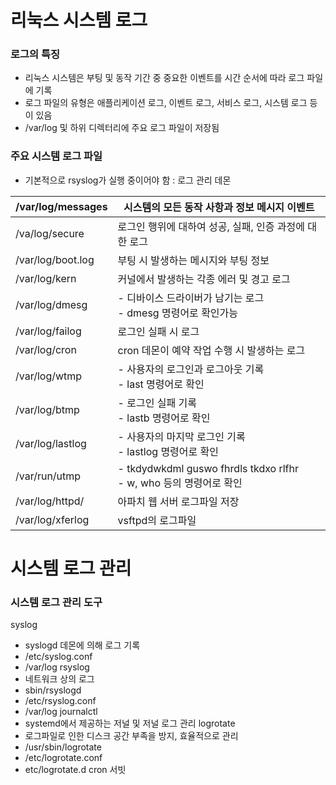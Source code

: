 # 리눅스 시스템 로그
### 로그의 특징
- 리눅스 시스템은 부팅 및 동작 기간 중 중요한 이벤트를 시간 순서에 따라 로그 파일에 기록
- 로그 파일의 유형은 애플리케이션 로그, 이벤트 로그, 서비스 로그, 시스템 로그 등이 있음
- /var/log 및 하위 디렉터리에 주요 로그 파일이 저장됨

### 주요 시스템 로그 파일
- 기본적으로 rsyslog가 실행 중이어야 함 : 로그 관리 데몬

| /var/log/messages | 시스템의 모든 동작 사항과 정보 메시지 이벤트                                    |
| ----------------- | ------------------------------------------------------------ |
| /va/log/secure    | 로그인 행위에 대하여 성공, 실패, 인증 과정에 대한 로그                             |
| /var/log/boot.log | 부팅 시 발생하는 메시지와 부팅 정보                                         |
| /var/log/kern     | 커널에서 발생하는 각종 에러 및 경고 로그                                      |
| /var/log/dmesg    | - 디바이스 드라이버가 남기는 로그<br>- dmesg 명령어로 확인가능                     |
| /var/log/failog   | 로그인 실패 시 로그                                                  |
| /var/log/cron     | cron 데몬이 예약 작업 수행 시 발생하는 로그                                  |
| /var/log/wtmp     | - 사용자의 로그인과 로그아웃 기록<br>- last 명령어로 확인                        |
| /var/log/btmp     | - 로그인 실패 기록<br>- lastb 명령어로 확인                               |
| /var/log/lastlog  | - 사용자의 마지막 로그인 기록<br>- lastlog 명령어로 확인                       |
| /var/run/utmp     | - tkdydwkdml guswo fhrdls tkdxo rlfhr<br>- w, who 등의 명령어로 확인 |
| /var/log/httpd/   | 아파치 웹 서버 로그파일 저장                                             |
| /var/log/xferlog  | vsftpd의 로그파일                                                 |

# 시스템 로그 관리
### 시스템 로그 관리 도구
syslog
- syslogd 데몬에 의해 로그 기록
- /etc/syslog.conf
- /var/log
rsyslog
- 네트워크 상의 로그
- sbin/rsyslogd
- /etc/rsyslog.conf
- /var/log
journalctl
- systemd에서 제공하는 저널 및 저널 로그 관리
logrotate
- 로그파일로 인한 디스크 공간 부족을 방지, 효율적으로 관리
- /usr/sbin/logrotate
- /etc/logrotate.conf
- etc/logrotate.d
cron 서빗